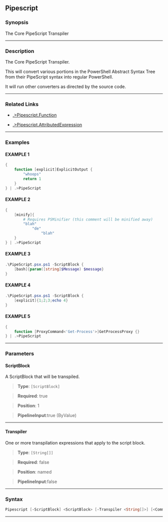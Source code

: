Pipescript
----------
### Synopsis
The Core PipeScript Transpiler

---
### Description

The Core PipeScript Transpiler.

This will convert various portions in the PowerShell Abstract Syntax Tree from their PipeScript syntax into regular PowerShell.

It will run other converters as directed by the source code.

---
### Related Links
* [.>Pipescript.Function](.>Pipescript.Function.md)



* [.>Pipescript.AttributedExpression](.>Pipescript.AttributedExpression.md)



---
### Examples
#### EXAMPLE 1
```PowerShell
{
    function [explicit]ExplicitOutput {
        "whoops"
        return 1
    }
} | .>PipeScript
```

#### EXAMPLE 2
```PowerShell
{        
    [minify]{
        # Requires PSMinifier (this comment will be minified away)
        "blah"
            "de"
                "blah"
    }
} | .>PipeScript
```

#### EXAMPLE 3
```PowerShell
.\PipeScript.psx.ps1 -ScriptBlock {
    [bash]{param([string]$Message) $message}
}
```

#### EXAMPLE 4
```PowerShell
.\PipeScript.psx.ps1 -ScriptBlock {
    [explicit]{1;2;3;echo 4} 
}
```

#### EXAMPLE 5
```PowerShell
{
    function [ProxyCommand<'Get-Process'>]GetProcessProxy {}
} | .>PipeScript
```

---
### Parameters
#### **ScriptBlock**

A ScriptBlock that will be transpiled.



> **Type**: ```[ScriptBlock]```

> **Required**: true

> **Position**: 1

> **PipelineInput**:true (ByValue)



---
#### **Transpiler**

One or more transpilation expressions that apply to the script block.



> **Type**: ```[String[]]```

> **Required**: false

> **Position**: named

> **PipelineInput**:false



---
### Syntax
```PowerShell
Pipescript [-ScriptBlock] <ScriptBlock> [-Transpiler <String[]>] [<CommonParameters>]
```
---

